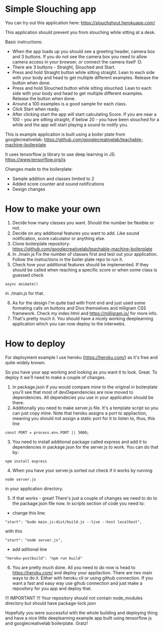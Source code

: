 # Simple Slouching app

You can try out this application here: https://slouchshout.herokuapp.com/

This application should prevent you from slouching while sitting at a desk.

Basic instructions:
* When the app loads up you should see a greeting header, camera box and 3 buttons. If you do not see the camera box you need to allow camera access in your browser, or connect the camera itself :D.
* There are 3 buttons - Straight, Slouched and Start.
* Press and hold Straight button while sitting straight. Lean to each side with your body and head to get multiple different examples. Release the button when done.
* Press and hold Slouched button while sitting slouched. Lean to each side with your body and head to get multiple different examples. Release the button when done.
* Around a 100 examples is a good sample for each class.
* Click Start when ready.
* After clicking start the app will start calculating Score. If you are near a 100 - you are sitting straight, if below 20 - you have been slouched for a while and the app will start playing a sound to notify you.

This is example application is built using a boiler plate from googlecreativelab: https://github.com/googlecreativelab/teachable-machine-boilerplate

It uses tensorflow js library to use deep learning in JS: https://www.tensorflow.org/js

Changes made to the boilerplate:
* Sample addition and classes limited to 2
* Added score counter and sound notifications
* Design changes

# How to make your own

1. Decide how many classes you want. Should the number be flexible or not. 
2. Decide on any additional features you want to add. Like sound notification, score calculator or anything else.
3. Clone boilerplate repository: https://github.com/googlecreativelab/teachable-machine-boilerplate
4. In ./main.js Fix the number of classes first and test out your application. Follow the instructions in the boiler plate repo to run it. 
5. Check how your additional features should be implemented. If they should be called when reaching a specific score or when some class is guessed check 
```
async animate()
``` 
in ./main.js for that.

6. As for the design I'm quite bad with front end and just used some formating calls on buttons and Divs themselves and miligram CSS framework. Check my index.html and https://milligram.io/ for more info. 
7. That's pretty much it. You should have a nicely working deeplearning application which you can now deploy to the interwebs.

# How to deploy

For deployment example I use heroku (https://heroku.com/) as it's free and quite widely known.

So you have your app working and looking as you want it to look. Great. To deploy it we'll need to make a couple of changes.

1. In package.json if you would compare mine to the original in boilerplate you'll see that most of devDependencies are now moved to dependencies. All dependecies you use in your application should be there.
2. Additionally you need to make server.js file. It's a template script so you can just copy mine. Note that heroku assigns a port to appliaction, meaning you should not assign a static port for it to listen to, thus, this line 
```
const PORT = process.env.PORT || 3000;
```
3. You need to install additional package called express and add it to dependencies in package.json for the server.js to work. You can do that by:
```
npm install express
```
4. When you have your server.js sorted out check if it works by running 
```
node server.js
``` 
in your application directory.

5. If that works - great! There's just a couple of changes we need to do to the package.json file now. In scripts section of code you need to:
* change this line: 
```
"start": "budo main.js:dist/build.js --live --host localhost",
``` 
with this 
```
"start": "node server.js",
```
* add aditional line 
```
"heroku-postbuild": "npm run build"
```
6. You are pretty much done. All you need to do now is head to https://heroku.com/ and deploy your appliaction. There are two main ways to do it. Either with heroku cli or using github connection. If you want a fast and easy way use gihub connection and just make a repository for you app and deploy that.

!!! IMPORTANT !!! Your repository should not contain node_modules directory but should have package-lock.json

Hopefully you were successful with the whole building and deploying thing and have a nice little deeplearning example app built using tensorflow js and googlecreativelab boilerplate. Gratz!

